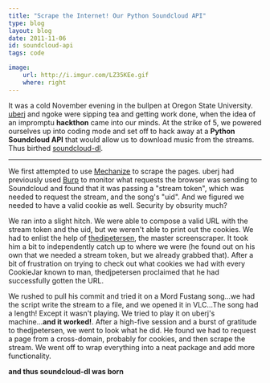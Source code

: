 ```yaml
---
title: "Scrape the Internet! Our Python Soundcloud API"
type: blog
layout: blog
date: 2011-11-06
id: soundcloud-api
tags: code

image:
    url: http://i.imgur.com/LZ35KEe.gif
    where: right
---
```


It was a cold November evening in the bullpen at Oregon State University.
[uberj](http://uberj.com) and ngoke were sipping tea and getting work done,
when the idea of an impromptu **hackthon** came into our minds. At the strike
of 5, we powered ourselves up into coding mode and set off to hack away at a
**Python Soundcloud API** that would allow us to download music from the
streams. Thus birthed [soundcloud-dl](http://github.com/ngokevin/soundcloud-dl).

---

We first attempted to use [Mechanize][mechanize] to scrape the pages. uberj had
previously used [Burp](http://portswigger.net/proxy) to monitor what requests
the browser was sending to Soundcloud and found that it was passing a "stream
token", which was needed to request the stream, and the song's "uid". And we
figured we needed to have a valid cookie as well. Security by obsurity much?

We ran into a slight hitch. We were able to compose a valid URL with the stream
token and the uid, but we weren't able to print out the cookies. We had to
enlist the help of [thedjpetersen](http://github.com/thedjpetersen), the master
screenscraper. It took him a bit to independently catch up to where we were (he
found out on his own that we needed a stream token, but we already grabbed
that).  After a bit of frustration on trying to check out what cookies we had
with every CookieJar known to man, thedjpetersen proclaimed that he had
successfully gotten the URL.

We rushed to pull his commit and tried it on a Mord Fustang song...we had the script write the stream to a file, and we opened it in VLC...The song had a length! Except it wasn't
playing. We tried to play it on uberj's machine...**and it worked!**. After a high-five
session and a burst of gratitude to thedjpetersen, we went to look what he did. He
found we had to request a page from a cross-domain, probably for cookies, and then
scrape the stream. We went off to wrap everything into a neat package and add
more functionality.

**and thus soundcloud-dl was born**

[mechanize]:wwwsearch.sourceforge.net/mechanize/
